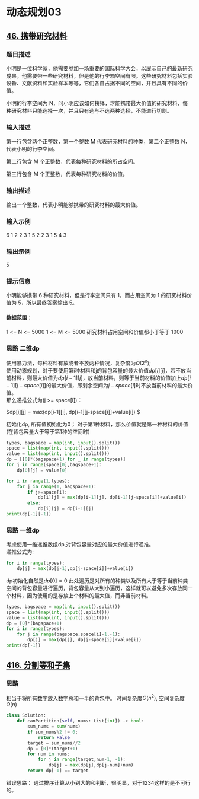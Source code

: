 # 动态规划03

## [46. 携带研究材料](https://kamacoder.com/problempage.php?pid=1046)

### 题目描述
小明是一位科学家，他需要参加一场重要的国际科学大会，以展示自己的最新研究成果。他需要带一些研究材料，但是他的行李箱空间有限。这些研究材料包括实验设备、文献资料和实验样本等等，它们各自占据不同的空间，并且具有不同的价值。 

小明的行李空间为 N，问小明应该如何抉择，才能携带最大价值的研究材料，每种研究材料只能选择一次，并且只有选与不选两种选择，不能进行切割。

### 输入描述
第一行包含两个正整数，第一个整数 M 代表研究材料的种类，第二个正整数 N，代表小明的行李空间。

第二行包含 M 个正整数，代表每种研究材料的所占空间。 

第三行包含 M 个正整数，代表每种研究材料的价值。

### 输出描述
输出一个整数，代表小明能够携带的研究材料的最大价值。
### 输入示例
6 1
2 2 3 1 5 2
2 3 1 5 4 3
### 输出示例
5
### 提示信息
小明能够携带 6 种研究材料，但是行李空间只有 1，而占用空间为 1 的研究材料价值为 5，所以最终答案输出 5。 

#### 数据范围：
1 <= N <= 5000
1 <= M <= 5000
研究材料占用空间和价值都小于等于 1000



### 思路 二维dp
使用暴力法，每种材料有放或者不放两种情况，复杂度为$O(2^n)$;  
使用动态规划，对于要使用第i种材料和j的背包容量的最大价值$dp[i][j]$，若不放当前材料，则最大价值为$dp[i-1][j]$，放当前材料，则等于当前材料的价值加上$dp[i-1][j-space[i]]$的最大价值，即剩余空间为$j-space[i]$时不放当前材料的最大价值。  
那么递推公式为(j >= space[i])：

$dp[i][j] = max(dp[i-1][j], dp[i-1][j-space[i]]+value[i]) $

初始化dp, 所有值初始化为0；
对于第1种材料，那么价值就是第一种材料的价值(在背包容量大于等于第1种的空间时)

```python
types, bagspace = map(int, input().split())
space = list(map(int, input().split()))
value = list(map(int, input().split()))
dp = [[0]*(bagspace+1) for _ in range(types)]
for j in range(space[0],bagspace+1):
    dp[0][j] = value[0]

for i in range(1,types):
    for j in range(1, bagspace+1):
        if j>=space[i]:
            dp[i][j] = max(dp[i-1][j], dp[i-1][j-space[i]]+value[i])
        else:
            dp[i][j] = dp[i-1][j]
print(dp[-1][-1])
```

### 思路 一维dp

考虑使用一维递推数组dp,对背包容量对应的最大价值进行递推。  
递推公式为:
```python
for i in range(types):
    dp[j] = max(dp[j-1],dp[j-space[i]]+value[i]) 
```
dp初始化自然是$dp[0]=0$
此处遍历是对所有的种类以及所有大于等于当前种类空间的背包容量进行遍历，背包容量从大到小遍历，这样就可以避免多次存放同一个材料，因为使用的是存放上个材料的最大值，而非当前材料。

```python
types, bagspace = map(int, input().split())
space = list(map(int, input().split()))
value = list(map(int, input().split()))
dp = [0]*(bagspace+1)
for i in range(types):
    for j in range(bagspace,space[i]-1,-1):
        dp[j] = max(dp[j], dp[j-space[i]]+value[i])
print(dp[-1])
```

## [416. 分割等和子集](https://leetcode.cn/problems/partition-equal-subset-sum/description/)

### 思路
相当于将所有数字放入数字总和一半的背包中。
时间复杂度$O(n^2)$, 空间复杂度$O(n)$
```python
class Solution:
    def canPartition(self, nums: List[int]) -> bool:
        sum_nums = sum(nums)
        if sum_nums%2 != 0: 
            return False
        target = sum_nums//2
        dp = [0]*(target+1)
        for num in nums:
            for j in range(target,num-1, -1):
                dp[j] = max(dp[j],dp[j-num]+num)
        return dp[-1] == target

```

错误思路： 通过排序计算从小到大的和判断，很明显，对于1234这样的是不可行的。